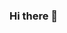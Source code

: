 ### Hi there 👋

<!--

- 🔭 I’m currently working on becoming a Data Engineer.
- 🌱 I’m currently learning Data Structures and Algorithms.
- 👯 I’m looking to collaborate on Data Projects.
- 🤔 I’m looking for help with Data Engineering
- 💬 Ask me about anything related to Data Analysis
- 📫 How to reach me: ...
- 😄 Pronouns: ...
- ⚡ Fun fact: ...
-->
